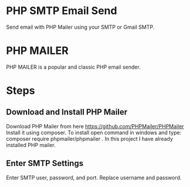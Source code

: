 # PHP SMTP Email Send
Send email with PHP Mailer using your SMTP or Gmail SMTP.  
# PHP MAILER 
PHP MAILER is a popular and classic PHP email sender.   
# Steps
## Download and Install PHP Mailer
Download PHP Mailer from here https://github.com/PHPMailer/PHPMailer 
Install it using composer. To install open command in windows and type: 
composer require phpmailer/phpmailer .
In this project I have already installed PHP mailer.  
## Enter SMTP Settings 
Enter SMTP user, password, and port. 
Replace username and password. 


